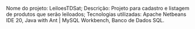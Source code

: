 Nome do projeto: LeiloesTDSat;
Descrição: Projeto para cadastro e listagem de produtos que serão leiloados;
Tecnologias utilizadas: Apache Netbeans IDE 20, Java with Ant | MySQL Workbench, Banco de Dados SQL.
